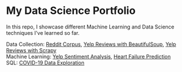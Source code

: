 # My Data Science Portfolio
In this repo, I showcase different Machine Learning and Data Science techniques I've learned so far.

Data Collection: [Reddit Corpus](reddit_corpus.ipynb), [Yelp Reviews with BeautifulSoup](yelp_corpus.ipynb), [Yelp Reviews with Scrapy](yelp_scrapy.ipynb)<br>
Machine Learning: [Yelp Sentiment Analysis](sentiment_pred.ipynb), [Heart Failure Prediction](heartfailure_pred.ipynb)<br>
SQL: [COVID-19 Data Exploration](SQLDataExploration.sql)
